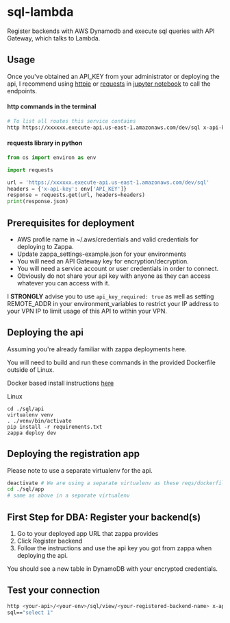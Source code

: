 # sql-lambda
Register backends with AWS Dynamodb and execute sql queries with API Gateway,
which talks to Lambda.

## Usage

Once you've obtained an API_KEY from your administrator or deploying the api, I recommend using [httpie](httpie.org) or [requests](http://docs.python-requests.org/en/master/) in [jupyter notebook](https://github.com/jupyter/notebook) to call the endpoints.

#### http commands in the terminal
```bash
# To list all routes this service contains
http https://xxxxxx.execute-api.us-east-1.amazonaws.com/dev/sql x-api-key:$API_KEY
```

#### requests library in python

```python
from os import environ as env

import requests

url = 'https://xxxxxx.execute-api.us-east-1.amazonaws.com/dev/sql'
headers = {'x-api-key': env['API_KEY']}
response = requests.get(url, headers=headers) 
print(response.json)

```

## Prerequisites for deployment

* AWS profile name in ~/.aws/credentials and valid credentials for deploying to Zappa.
* Update zappa_settings-example.json for your environments
* You will need an API Gateway key for encryption/decryption. 
* You will need a service account or user credentials in order to connect.
* Obviously do not share your api key with anyone as they can access whatever you can access with it.

I **STRONGLY** advise you to use `api_key_required: true` as well as setting REMOTE_ADDR in your environment_variables to restrict your IP address to your VPN IP to limit usage of this API to within your VPN.

## Deploying the api
Assuming you're already familiar with zappa deployments here.

You will need to build and run these commands in the provided Dockerfile outside of Linux.

Docker based install instructions [here](https://github.com/danielwhatmuff/zappa#using-exported-aws_default_region-aws_secret_access_key-and-aws_access_key_id-env-vars)

Linux 
```
cd ./sql/api
virtualenv venv
. ./venv/bin/activate
pip install -r requirements.txt
zappa deploy dev
```

## Deploying the registration app


Please note to use a separate virtualenv for the api.
```bash
deactivate # We are using a separate virtualenv as these reqs/dockerfile are lighter.
cd ./sql/app
# same as above in a separate virtualenv
```


## First Step for DBA: Register your backend(s)

1. Go to your deployed app URL that zappa provides
2. Click Register backend
3. Follow the instructions and use the api key you got from zappa when deploying the api.

You should see a new table in DynamoDB with your encrypted credentials.

## Test your connection

```bash
http <your-api>/<your-env>/sql/view/<your-registered-backend-name> x-api-key:$API_KEY \
sql=="select 1"
```
